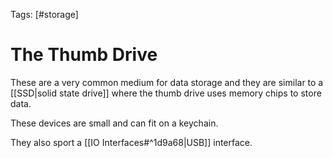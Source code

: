 Tags: [#storage]

# The Thumb Drive

These are a very common medium for data storage and they are similar to a [[SSD|solid state drive]] where the thumb drive uses memory chips to store data.

These devices are small and can fit on a keychain.

They also sport a [[IO Interfaces#^1d9a68|USB]] interface.